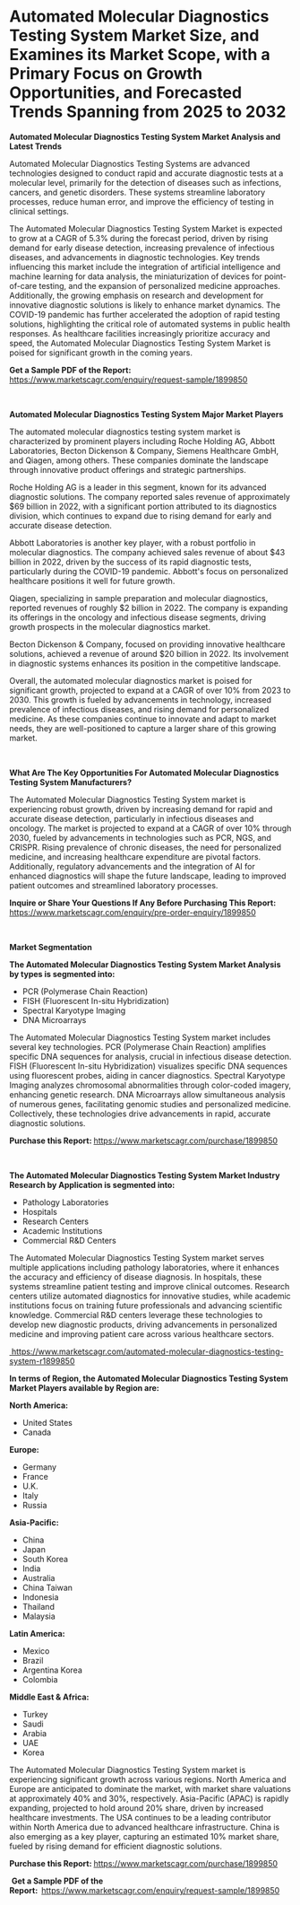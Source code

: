 <p><h1>Automated Molecular Diagnostics Testing System Market Size, and Examines its Market Scope, with a Primary Focus on Growth Opportunities, and Forecasted Trends Spanning from 2025 to 2032</h1></p><p><strong>Automated Molecular Diagnostics Testing System Market Analysis and Latest Trends</strong></p>
<p><p>Automated Molecular Diagnostics Testing Systems are advanced technologies designed to conduct rapid and accurate diagnostic tests at a molecular level, primarily for the detection of diseases such as infections, cancers, and genetic disorders. These systems streamline laboratory processes, reduce human error, and improve the efficiency of testing in clinical settings. </p><p>The Automated Molecular Diagnostics Testing System Market is expected to grow at a CAGR of 5.3% during the forecast period, driven by rising demand for early disease detection, increasing prevalence of infectious diseases, and advancements in diagnostic technologies. Key trends influencing this market include the integration of artificial intelligence and machine learning for data analysis, the miniaturization of devices for point-of-care testing, and the expansion of personalized medicine approaches. Additionally, the growing emphasis on research and development for innovative diagnostic solutions is likely to enhance market dynamics. The COVID-19 pandemic has further accelerated the adoption of rapid testing solutions, highlighting the critical role of automated systems in public health responses. As healthcare facilities increasingly prioritize accuracy and speed, the Automated Molecular Diagnostics Testing System Market is poised for significant growth in the coming years.</p></p>
<p><strong>Get a Sample PDF of the Report:&nbsp;</strong> <a href="https://www.marketscagr.com/enquiry/request-sample/1899850?utm_campaign=3497&utm_medium=2&utm_source=Github&utm_content=ia&utm_term=16042025&utm_id=automated-molecular-diagnostics-testing-system">https://www.marketscagr.com/enquiry/request-sample/1899850</a></p>
<p>&nbsp;</p>
<p><strong>Automated Molecular Diagnostics Testing System Major Market Players</strong></p>
<p><p>The automated molecular diagnostics testing system market is characterized by prominent players including Roche Holding AG, Abbott Laboratories, Becton Dickenson & Company, Siemens Healthcare GmbH, and Qiagen, among others. These companies dominate the landscape through innovative product offerings and strategic partnerships. </p><p>Roche Holding AG is a leader in this segment, known for its advanced diagnostic solutions. The company reported sales revenue of approximately $69 billion in 2022, with a significant portion attributed to its diagnostics division, which continues to expand due to rising demand for early and accurate disease detection.</p><p>Abbott Laboratories is another key player, with a robust portfolio in molecular diagnostics. The company achieved sales revenue of about $43 billion in 2022, driven by the success of its rapid diagnostic tests, particularly during the COVID-19 pandemic. Abbott's focus on personalized healthcare positions it well for future growth.</p><p>Qiagen, specializing in sample preparation and molecular diagnostics, reported revenues of roughly $2 billion in 2022. The company is expanding its offerings in the oncology and infectious disease segments, driving growth prospects in the molecular diagnostics market.</p><p>Becton Dickenson & Company, focused on providing innovative healthcare solutions, achieved a revenue of around $20 billion in 2022. Its involvement in diagnostic systems enhances its position in the competitive landscape.</p><p>Overall, the automated molecular diagnostics market is poised for significant growth, projected to expand at a CAGR of over 10% from 2023 to 2030. This growth is fueled by advancements in technology, increased prevalence of infectious diseases, and rising demand for personalized medicine. As these companies continue to innovate and adapt to market needs, they are well-positioned to capture a larger share of this growing market.</p></p>
<p>&nbsp;</p>
<p><strong>What Are The Key Opportunities For Automated Molecular Diagnostics Testing System Manufacturers?</strong></p>
<p><p>The Automated Molecular Diagnostics Testing System market is experiencing robust growth, driven by increasing demand for rapid and accurate disease detection, particularly in infectious diseases and oncology. The market is projected to expand at a CAGR of over 10% through 2030, fueled by advancements in technologies such as PCR, NGS, and CRISPR. Rising prevalence of chronic diseases, the need for personalized medicine, and increasing healthcare expenditure are pivotal factors. Additionally, regulatory advancements and the integration of AI for enhanced diagnostics will shape the future landscape, leading to improved patient outcomes and streamlined laboratory processes.</p></p>
<p><strong>Inquire or Share Your Questions If Any Before Purchasing This Report:</strong> <a href="https://www.marketscagr.com/enquiry/pre-order-enquiry/1899850?utm_campaign=3497&utm_medium=2&utm_source=Github&utm_content=ia&utm_term=16042025&utm_id=automated-molecular-diagnostics-testing-system">https://www.marketscagr.com/enquiry/pre-order-enquiry/1899850</a></p>
<p>&nbsp;</p>
<p><strong>Market Segmentation</strong></p>
<p><strong>The Automated Molecular Diagnostics Testing System Market Analysis by types is segmented into:</strong></p>
<p><ul><li>PCR (Polymerase Chain Reaction)</li><li>FISH (Fluorescent In-situ Hybridization)</li><li>Spectral Karyotype Imaging</li><li>DNA Microarrays</li></ul></p>
<p><p>The Automated Molecular Diagnostics Testing System market includes several key technologies. PCR (Polymerase Chain Reaction) amplifies specific DNA sequences for analysis, crucial in infectious disease detection. FISH (Fluorescent In-situ Hybridization) visualizes specific DNA sequences using fluorescent probes, aiding in cancer diagnostics. Spectral Karyotype Imaging analyzes chromosomal abnormalities through color-coded imagery, enhancing genetic research. DNA Microarrays allow simultaneous analysis of numerous genes, facilitating genomic studies and personalized medicine. Collectively, these technologies drive advancements in rapid, accurate diagnostic solutions.</p></p>
<p><strong>Purchase this Report:&nbsp;</strong><a href="https://www.marketscagr.com/purchase/1899850?utm_campaign=3497&utm_medium=2&utm_source=Github&utm_content=ia&utm_term=16042025&utm_id=automated-molecular-diagnostics-testing-system">https://www.marketscagr.com/purchase/1899850</a></p>
<p>&nbsp;</p>
<p><strong>The Automated Molecular Diagnostics Testing System Market Industry Research by Application is segmented into:</strong></p>
<p><ul><li>Pathology Laboratories</li><li>Hospitals</li><li>Research Centers</li><li>Academic Institutions</li><li>Commercial R&D Centers</li></ul></p>
<p><p>The Automated Molecular Diagnostics Testing System market serves multiple applications including pathology laboratories, where it enhances the accuracy and efficiency of disease diagnosis. In hospitals, these systems streamline patient testing and improve clinical outcomes. Research centers utilize automated diagnostics for innovative studies, while academic institutions focus on training future professionals and advancing scientific knowledge. Commercial R&D centers leverage these technologies to develop new diagnostic products, driving advancements in personalized medicine and improving patient care across various healthcare sectors.</p></p>
<p><a href="https://www.marketscagr.com/automated-molecular-diagnostics-testing-system-r1899850?utm_campaign=3497&utm_medium=2&utm_source=Github&utm_content=ia&utm_term=16042025&utm_id=automated-molecular-diagnostics-testing-system">&nbsp;https://www.marketscagr.com/automated-molecular-diagnostics-testing-system-r1899850</a></p>
<p><strong>In terms of Region, the Automated Molecular Diagnostics Testing System Market Players available by Region are:</strong></p>
<p>
    <p> <strong> North America: </strong>
        <ul>
            <li>United States</li>
            <li>Canada</li>
        </ul>
        </p> 
    <p> <strong> Europe: </strong>
        <ul>
            <li>Germany</li>
            <li>France</li>
            <li>U.K.</li>
            <li>Italy</li>
            <li>Russia</li>
        </ul>
        </p> 
    <p> <strong> Asia-Pacific: </strong>
        <ul>
            <li>China</li>
            <li>Japan</li>
            <li>South Korea</li>
            <li>India</li>
            <li>Australia</li>
            <li>China Taiwan</li>
            <li>Indonesia</li>
            <li>Thailand</li>
            <li>Malaysia</li>
        </ul>
        </p> 
    <p> <strong> Latin America: </strong>
        <ul>
            <li>Mexico</li>
            <li>Brazil</li>
            <li>Argentina Korea</li>
            <li>Colombia</li>
        </ul>
        </p> 
    <p> <strong> Middle East & Africa: </strong>
        <ul>
            <li>Turkey</li>
            <li>Saudi</li>
            <li>Arabia</li>
            <li>UAE</li>
            <li>Korea</li>
        </ul>
    </p>
    </p>
<p><p>The Automated Molecular Diagnostics Testing System market is experiencing significant growth across various regions. North America and Europe are anticipated to dominate the market, with market share valuations at approximately 40% and 30%, respectively. Asia-Pacific (APAC) is rapidly expanding, projected to hold around 20% share, driven by increased healthcare investments. The USA continues to be a leading contributor within North America due to advanced healthcare infrastructure. China is also emerging as a key player, capturing an estimated 10% market share, fueled by rising demand for efficient diagnostic solutions.</p></p>
<p><strong>Purchase this Report: </strong><a href="https://www.marketscagr.com/purchase/1899850?utm_campaign=3497&utm_medium=2&utm_source=Github&utm_content=ia&utm_term=16042025&utm_id=automated-molecular-diagnostics-testing-system">https://www.marketscagr.com/purchase/1899850</a></p>
<p>&nbsp;<strong>Get a Sample PDF of the Report:&nbsp;&nbsp;</strong><a href="https://www.marketscagr.com/enquiry/request-sample/1899850?utm_campaign=3497&utm_medium=2&utm_source=Github&utm_content=ia&utm_term=16042025&utm_id=automated-molecular-diagnostics-testing-system">https://www.marketscagr.com/enquiry/request-sample/1899850</a></p>
<p><strong></strong></p>
<p><p></p><p></p><p></p></p>